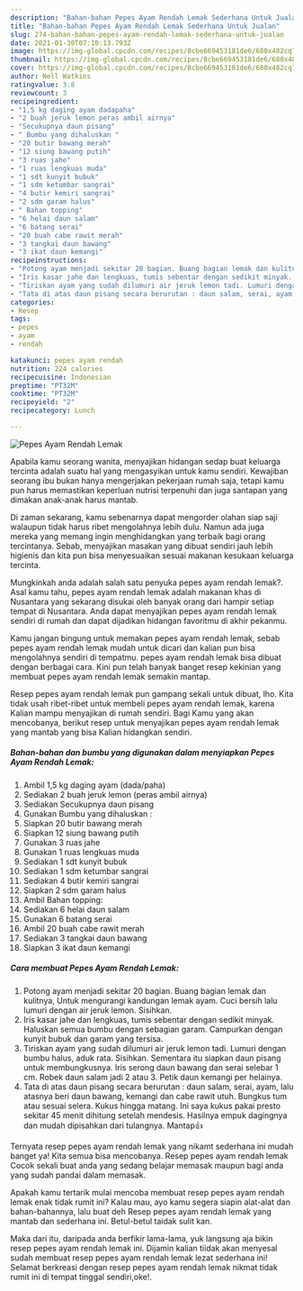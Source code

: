 ```yaml
---
description: "Bahan-bahan Pepes Ayam Rendah Lemak Sederhana Untuk Jualan"
title: "Bahan-bahan Pepes Ayam Rendah Lemak Sederhana Untuk Jualan"
slug: 274-bahan-bahan-pepes-ayam-rendah-lemak-sederhana-untuk-jualan
date: 2021-01-30T07:10:13.793Z
image: https://img-global.cpcdn.com/recipes/8cbe669453181de6/680x482cq70/pepes-ayam-rendah-lemak-foto-resep-utama.jpg
thumbnail: https://img-global.cpcdn.com/recipes/8cbe669453181de6/680x482cq70/pepes-ayam-rendah-lemak-foto-resep-utama.jpg
cover: https://img-global.cpcdn.com/recipes/8cbe669453181de6/680x482cq70/pepes-ayam-rendah-lemak-foto-resep-utama.jpg
author: Nell Watkins
ratingvalue: 3.8
reviewcount: 3
recipeingredient:
- "1,5 kg daging ayam dadapaha"
- "2 buah jeruk lemon peras ambil airnya"
- "Secukupnya daun pisang"
- " Bumbu yang dihaluskan "
- "20 butir bawang merah"
- "12 siung bawang putih"
- "3 ruas jahe"
- "1 ruas lengkuas muda"
- "1 sdt kunyit bubuk"
- "1 sdm ketumbar sangrai"
- "4 butir kemiri sangrai"
- "2 sdm garam halus"
- " Bahan topping"
- "6 helai daun salam"
- "6 batang serai"
- "20 buah cabe rawit merah"
- "3 tangkai daun bawang"
- "3 ikat daun kemangi"
recipeinstructions:
- "Potong ayam menjadi sekitar 20 bagian. Buang bagian lemak dan kulitnya, Untuk mengurangi kandungan lemak ayam. Cuci bersih lalu lumuri dengan air jeruk lemon. Sisihkan."
- "Iris kasar jahe dan lengkuas, tumis sebentar dengan sedikit minyak. Haluskan semua bumbu dengan sebagian garam. Campurkan dengan kunyit bubuk dan garam yang tersisa."
- "Tiriskan ayam yang sudah dilumuri air jeruk lemon tadi. Lumuri dengan bumbu halus, aduk rata. Sisihkan. Sementara itu siapkan daun pisang untuk membungkusnya. Iris serong daun bawang dan serai selebar 1 cm. Robek daun salam jadi 2 atau 3. Petik daun kemangi per helainya."
- "Tata di atas daun pisang secara berurutan : daun salam, serai, ayam, lalu atasnya beri daun bawang, kemangi dan cabe rawit utuh. Bungkus tum atau sesuai selera. Kukus hingga matang. Ini saya kukus pakai presto sekitar 45 menit dihitung setelah mendesis. Hasilnya empuk dagingnya dan mudah dipisahkan dari tulangnya. Mantap👍"
categories:
- Resep
tags:
- pepes
- ayam
- rendah

katakunci: pepes ayam rendah 
nutrition: 224 calories
recipecuisine: Indonesian
preptime: "PT32M"
cooktime: "PT32M"
recipeyield: "2"
recipecategory: Lunch

---
```



![Pepes Ayam Rendah Lemak](https://img-global.cpcdn.com/recipes/8cbe669453181de6/680x482cq70/pepes-ayam-rendah-lemak-foto-resep-utama.jpg)

Apabila kamu seorang wanita, menyajikan hidangan sedap buat keluarga tercinta adalah suatu hal yang mengasyikan untuk kamu sendiri. Kewajiban seorang ibu bukan hanya mengerjakan pekerjaan rumah saja, tetapi kamu pun harus memastikan keperluan nutrisi terpenuhi dan juga santapan yang dimakan anak-anak harus mantab.

Di zaman  sekarang, kamu sebenarnya dapat mengorder olahan siap saji walaupun tidak harus ribet mengolahnya lebih dulu. Namun ada juga mereka yang memang ingin menghidangkan yang terbaik bagi orang tercintanya. Sebab, menyajikan masakan yang dibuat sendiri jauh lebih higienis dan kita pun bisa menyesuaikan sesuai makanan kesukaan keluarga tercinta. 



Mungkinkah anda adalah salah satu penyuka pepes ayam rendah lemak?. Asal kamu tahu, pepes ayam rendah lemak adalah makanan khas di Nusantara yang sekarang disukai oleh banyak orang dari hampir setiap tempat di Nusantara. Anda dapat menyajikan pepes ayam rendah lemak sendiri di rumah dan dapat dijadikan hidangan favoritmu di akhir pekanmu.

Kamu jangan bingung untuk memakan pepes ayam rendah lemak, sebab pepes ayam rendah lemak mudah untuk dicari dan kalian pun bisa mengolahnya sendiri di tempatmu. pepes ayam rendah lemak bisa dibuat dengan berbagai cara. Kini pun telah banyak banget resep kekinian yang membuat pepes ayam rendah lemak semakin mantap.

Resep pepes ayam rendah lemak pun gampang sekali untuk dibuat, lho. Kita tidak usah ribet-ribet untuk membeli pepes ayam rendah lemak, karena Kalian mampu menyajikan di rumah sendiri. Bagi Kamu yang akan mencobanya, berikut resep untuk menyajikan pepes ayam rendah lemak yang mantab yang bisa Kalian hidangkan sendiri.

<!--inarticleads1-->

##### Bahan-bahan dan bumbu yang digunakan dalam menyiapkan Pepes Ayam Rendah Lemak:

1. Ambil 1,5 kg daging ayam (dada/paha)
1. Sediakan 2 buah jeruk lemon (peras ambil airnya)
1. Sediakan Secukupnya daun pisang
1. Gunakan  Bumbu yang dihaluskan :
1. Siapkan 20 butir bawang merah
1. Siapkan 12 siung bawang putih
1. Gunakan 3 ruas jahe
1. Gunakan 1 ruas lengkuas muda
1. Sediakan 1 sdt kunyit bubuk
1. Sediakan 1 sdm ketumbar sangrai
1. Sediakan 4 butir kemiri sangrai
1. Siapkan 2 sdm garam halus
1. Ambil  Bahan topping:
1. Sediakan 6 helai daun salam
1. Gunakan 6 batang serai
1. Ambil 20 buah cabe rawit merah
1. Sediakan 3 tangkai daun bawang
1. Siapkan 3 ikat daun kemangi




<!--inarticleads2-->

##### Cara membuat Pepes Ayam Rendah Lemak:

1. Potong ayam menjadi sekitar 20 bagian. Buang bagian lemak dan kulitnya, Untuk mengurangi kandungan lemak ayam. Cuci bersih lalu lumuri dengan air jeruk lemon. Sisihkan.
1. Iris kasar jahe dan lengkuas, tumis sebentar dengan sedikit minyak. Haluskan semua bumbu dengan sebagian garam. Campurkan dengan kunyit bubuk dan garam yang tersisa.
1. Tiriskan ayam yang sudah dilumuri air jeruk lemon tadi. Lumuri dengan bumbu halus, aduk rata. Sisihkan. Sementara itu siapkan daun pisang untuk membungkusnya. Iris serong daun bawang dan serai selebar 1 cm. Robek daun salam jadi 2 atau 3. Petik daun kemangi per helainya.
1. Tata di atas daun pisang secara berurutan : daun salam, serai, ayam, lalu atasnya beri daun bawang, kemangi dan cabe rawit utuh. Bungkus tum atau sesuai selera. Kukus hingga matang. Ini saya kukus pakai presto sekitar 45 menit dihitung setelah mendesis. Hasilnya empuk dagingnya dan mudah dipisahkan dari tulangnya. Mantap👍




Ternyata resep pepes ayam rendah lemak yang nikamt sederhana ini mudah banget ya! Kita semua bisa mencobanya. Resep pepes ayam rendah lemak Cocok sekali buat anda yang sedang belajar memasak maupun bagi anda yang sudah pandai dalam memasak.

Apakah kamu tertarik mulai mencoba membuat resep pepes ayam rendah lemak enak tidak rumit ini? Kalau mau, ayo kamu segera siapin alat-alat dan bahan-bahannya, lalu buat deh Resep pepes ayam rendah lemak yang mantab dan sederhana ini. Betul-betul taidak sulit kan. 

Maka dari itu, daripada anda berfikir lama-lama, yuk langsung aja bikin resep pepes ayam rendah lemak ini. Dijamin kalian tiidak akan menyesal sudah membuat resep pepes ayam rendah lemak lezat sederhana ini! Selamat berkreasi dengan resep pepes ayam rendah lemak nikmat tidak rumit ini di tempat tinggal sendiri,oke!.

